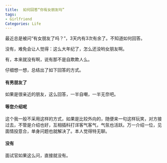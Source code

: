 ```yaml
---
title:  如何回答“你有女朋友吗”
tags:
- Girlfriend
Categories: Life
---
```


最近总是被问“有女朋友了吗？”，3天内有3次有余了。不知道如何回答。

<!-- more -->

没有，难免会让人觉得：这么大年纪了，怎么还没哟女朋友啊。

有，本来就没有啊，说有那不是自欺欺人么。

仔细想一想，总结出了如下回答的方式。



#### 有男朋友了

如果是很亲近的朋友，这么回答，一半自嘲，一半无奈吧。



#### 等您介绍呢

这个我一般不采用这样的方式，如果是比较外向的，随便来一句这样玩笑，对方接过去，不管是介绍也好，互相插科打诨客气客气，气氛也活跃。万一介绍一位，见面情投意合，单身问题也就解决了。本人觉得特无聊。

#### 没有

面试官如果这么问，直接就没有。





